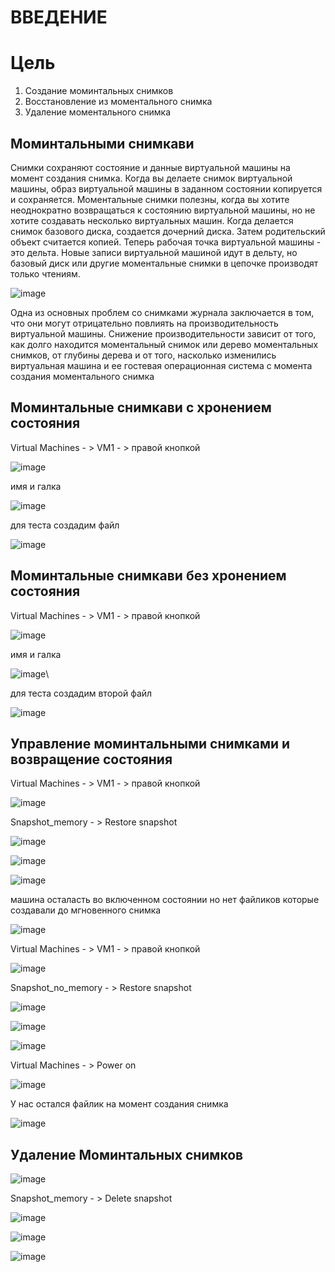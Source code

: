 # ВВЕДЕНИЕ

# Цель
1) Создание моминтальных снимков
2) Восстановление из моментального снимка
3) Удаление моментального снимка

## Моминтальными снимкави

Снимки сохраняют состояние и данные виртуальной машины на момент создания снимка. Когда вы делаете снимок виртуальной машины, образ виртуальной машины в заданном состоянии копируется и сохраняется.
Моментальные снимки полезны, когда вы хотите неоднократно возвращаться к состоянию виртуальной машины, но не хотите создавать несколько виртуальных машин.
Когда делается снимок базового диска, создается дочерний диска. Затем родительский объект считается копией. Теперь рабочая точка виртуальной машины - это дельта. Новые записи виртуальной машиной идут в дельту, но базовый диск или другие моментальные снимки в цепочке производят только чтениям.


![image](https://user-images.githubusercontent.com/79700810/154226780-e0a6c305-b285-4ce3-ab6b-51a08d020735.png)

Одна из основных проблем со снимками журнала заключается в том, что они могут отрицательно повлиять на производительность виртуальной машины. Снижение производительности зависит от того, как долго находится моментальный снимок или дерево моментальных снимков, от глубины дерева и от того, насколько изменились виртуальная машина и ее гостевая операционная система с момента создания моментального снимка


## Моминтальные снимкави с хронением состояния 

Virtual Machines - > VM1 - > правой кнопкой

![image](https://user-images.githubusercontent.com/79700810/154447382-d3c79de5-bcd7-4b86-85df-b938b3f53949.png)

имя и галка

![image](https://user-images.githubusercontent.com/79700810/154447467-a2906385-4e69-451c-a6cd-e202235b244b.png)

для теста создадим файл

![image](https://user-images.githubusercontent.com/79700810/154448740-23d8e65c-7b06-4225-95f9-cb6de2a7fab5.png)

## Моминтальные снимкави без хронением состояния 

Virtual Machines - > VM1 - > правой кнопкой

![image](https://user-images.githubusercontent.com/79700810/154448822-e121e426-ab75-4115-8e33-ed8de4eb9f7b.png)

имя и галка

![image](https://user-images.githubusercontent.com/79700810/154448929-2eb58414-e16f-452b-9d57-fd2fb98daee8.png)\

для теста создадим второй файл

![image](https://user-images.githubusercontent.com/79700810/154449054-9fd1bd5b-0f6f-4143-a0fd-498680dfdd84.png)

## Управление моминтальными снимками и возвращение состояния

Virtual Machines - > VM1 - > правой кнопкой

![image](https://user-images.githubusercontent.com/79700810/154449146-8d4d9a07-b271-46e7-bce6-611898c7e82f.png)

Snapshot_memory - > Restore snapshot

![image](https://user-images.githubusercontent.com/79700810/154449377-853b9450-5978-48e9-8ef6-fb469abdf869.png)

![image](https://user-images.githubusercontent.com/79700810/154449542-cad197be-7ce7-4571-9a8b-f8c5a7569f8b.png)

![image](https://user-images.githubusercontent.com/79700810/154449597-8d971fe8-8f3d-4d00-ad3b-c99eb06ff565.png)

машина осталасть во включенном состоянии но нет файликов которые создавали до мгновенного снимка

![image](https://user-images.githubusercontent.com/79700810/154449678-2aad0e7f-3dc3-4eba-bca3-21b640dec92a.png)


Virtual Machines - > VM1 - > правой кнопкой

![image](https://user-images.githubusercontent.com/79700810/154449146-8d4d9a07-b271-46e7-bce6-611898c7e82f.png)

Snapshot_no_memory - > Restore snapshot

![image](https://user-images.githubusercontent.com/79700810/154449838-4053b2b5-9102-4ab0-8adf-dcce789a78e5.png)

![image](https://user-images.githubusercontent.com/79700810/154449961-745999e7-32af-4fd1-bbe2-98123acf88cd.png)

![image](https://user-images.githubusercontent.com/79700810/154449984-5ed3452f-016f-457d-b9f8-770afaf6b22c.png)

Virtual Machines - > Power on

![image](https://user-images.githubusercontent.com/79700810/154450490-7bd8d293-c764-4c5c-a696-98d87a943527.png)

У нас остался файлик на момент создания снимка

![image](https://user-images.githubusercontent.com/79700810/154450819-a5a0b3b5-d3d1-4d21-a9f9-4a9e7f07860a.png)


## Удаление Моминтальных снимков

![image](https://user-images.githubusercontent.com/79700810/154451055-6b291d25-5434-44cd-bf6c-4bc4638af6b5.png)

Snapshot_memory - > Delete snapshot

![image](https://user-images.githubusercontent.com/79700810/154451199-4f5be149-dc4c-4108-8ee2-a787e7fb28fb.png)

![image](https://user-images.githubusercontent.com/79700810/154451418-5b5d3742-92e3-4b61-b4a1-20564533acf4.png)

![image](https://user-images.githubusercontent.com/79700810/154451456-95f0207e-2ea3-4787-9def-0884b6d9481a.png)



